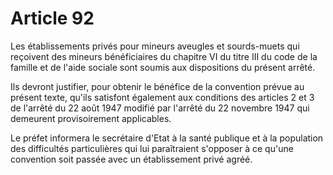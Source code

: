 # Article 92

Les établissements privés pour mineurs aveugles et sourds-muets qui reçoivent des mineurs bénéficiaires du chapitre VI du titre III du code de la famille et de l'aide sociale sont soumis aux dispositions du présent arrêté.

Ils devront justifier, pour obtenir le bénéfice de la convention prévue au présent texte, qu'ils satisfont également aux conditions des articles 2 et 3 de l'arrêté du 22 août 1947 modifié par l'arrêté du 22 novembre 1947 qui demeurent provisoirement applicables.

Le préfet informera le secrétaire d'Etat à la santé publique et à la population des difficultés particulières qui lui paraîtraient s'opposer à ce qu'une convention soit passée avec un établissement privé agréé.
